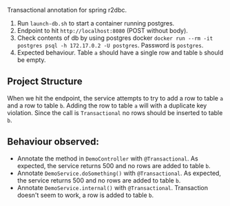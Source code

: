 Transactional annotation for spring r2dbc.


1. Run `launch-db.sh` to start a container running postgres. 
2. Endpoint to hit `http://localhost:8080` (POST without body).
3. Check contents of db by using postgres docker `docker run --rm -it postgres psql -h 172.17.0.2 -U postgres`.
Password is `postgres`.
4. Expected behaviour. Table `a` should have a single row and table `b` should be empty.

## Project Structure
When we hit the endpoint, the service attempts to try to add a row to table `a` and a row to table `b`.
Adding the row to table `a` will with a duplicate key violation. Since the call is `Transactional` no rows should be inserted to table `b`.

## Behaviour observed:

* Annotate the method in `DemoController` with `@Transactional`. As expected, the service returns 500 and no rows are added to table `b`.
* Annotate `DemoService.doSomething()` with `@Transactional`. As expected, the service returns 500 and no rows are added to table `b`.
* Annotate `DemoService.internal()` with `@Transactional`.  Transaction doesn't seem to work, a row is added to table `b`.


 


